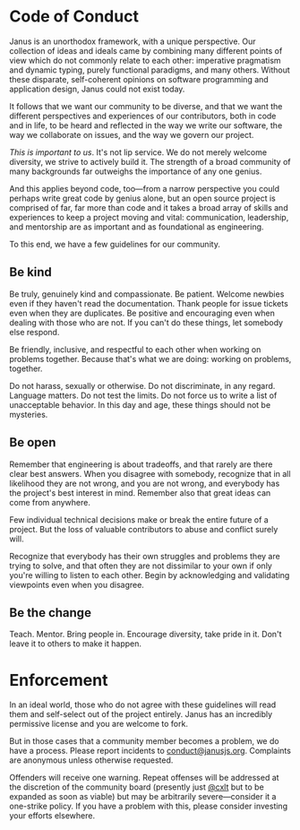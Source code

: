 Code of Conduct
===============

Janus is an unorthodox framework, with a unique perspective. Our collection of
ideas and ideals came by combining many different points of view which do not
commonly relate to each other: imperative pragmatism and dynamic typing, purely
functional paradigms, and many others. Without these disparate, self-coherent
opinions on software programming and application design, Janus could not exist
today.

It follows that we want our community to be diverse, and that we want the different
perspectives and experiences of our contributors, both in code and in life, to be
heard and reflected in the way we write our software, the way we collaborate on
issues, and the way we govern our project.

_This is important to us_. It's not lip service. We do not merely welcome diversity,
we strive to actively build it. The strength of a broad community of many backgrounds
far outweighs the importance of any one genius.

And this applies beyond code, too&mdash;from a narrow perspective you could perhaps
write great code by genius alone, but an open source project is comprised of far,
far more than code and it takes a broad array of skills and experiences to keep
a project moving and vital: communication, leadership, and mentorship are as important
and as foundational as engineering.

To this end, we have a few guidelines for our community.

Be kind
-------

Be truly, genuinely kind and compassionate. Be patient. Welcome newbies even if
they haven't read the documentation. Thank people for issue tickets even when
they are duplicates. Be positive and encouraging even when dealing with those
who are not. If you can't do these things, let somebody else respond.

Be friendly, inclusive, and respectful to each other when working on problems
together. Because that's what we are doing: working on problems, together.

Do not harass, sexually or otherwise. Do not discriminate, in any regard. Language
matters. Do not test the limits. Do not force us to write a list of unacceptable
behavior. In this day and age, these things should not be mysteries.

Be open
-------

Remember that engineering is about tradeoffs, and that rarely are there clear
best answers. When you disagree with somebody, recognize that in all likelihood
they are not wrong, and you are not wrong, and everybody has the project's best
interest in mind. Remember also that great ideas can come from anywhere.

Few individual technical decisions make or break the entire future of a project.
But the loss of valuable contributors to abuse and conflict surely will.

Recognize that everybody has their own struggles and problems they are trying to
solve, and that often they are not dissimilar to your own if only you're willing
to listen to each other. Begin by acknowledging and validating viewpoints even
when you disagree.

Be the change
-------------

Teach. Mentor. Bring people in. Encourage diversity, take pride in it. Don't leave
it to others to make it happen.

Enforcement
===========

In an ideal world, those who do not agree with these guidelines will read them and
self-select out of the project entirely. Janus has an incredibly permissive license
and you are welcome to fork.

But in those cases that a community member becomes a problem, we do have a process.
Please report incidents to [conduct@janusjs.org](mailto:conduct@janusjs.org). Complaints
are anonymous unless otherwise requested.

Offenders will receive one warning. Repeat offenses will be addressed at the discretion
of the community board (presently just [@cxlt](https://twitter.com/cxlt) but to
be expanded as soon as viable) but may be arbitrarily severe&mdash;consider it
a one-strike policy. If you have a problem with this, please consider investing
your efforts elsewhere.

